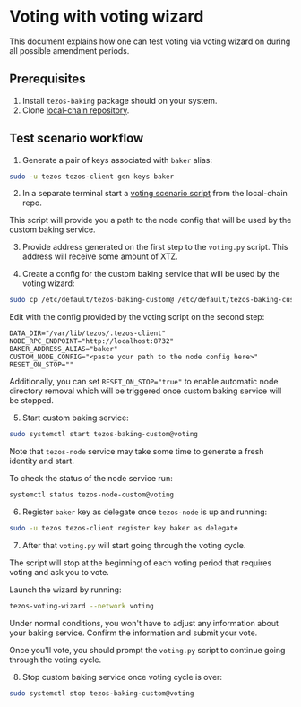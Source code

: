 <!--
   - SPDX-FileCopyrightText: 2022 Oxhead Alpha
   - SPDX-License-Identifier: LicenseRef-MIT-OA
   -->

# Voting with voting wizard

This document explains how one can test voting via voting wizard on during all possible
amendment periods.

## Prerequisites

1) Install `tezos-baking` package should on your system.
2) Clone [local-chain repository](https://gitlab.com/morley-framework/local-chain).

## Test scenario workflow

1) Generate a pair of keys associated with `baker` alias:

```bash
sudo -u tezos tezos-client gen keys baker
```

2) In a separate terminal start a [voting scenario script](https://gitlab.com/morley-framework/local-chain#voting-scenario) from the local-chain repo.

This script will provide you a path to the node config that will be used by the custom baking service.

3) Provide address generated on the first step to the `voting.py` script. This address will receive some amount of XTZ.

4) Create a config for the custom baking service that will be used by the voting wizard:

```bash
sudo cp /etc/default/tezos-baking-custom@ /etc/default/tezos-baking-custom@voting
```

Edit with the config provided by the voting script on the second step:

```
DATA_DIR="/var/lib/tezos/.tezos-client"
NODE_RPC_ENDPOINT="http://localhost:8732"
BAKER_ADDRESS_ALIAS="baker"
CUSTOM_NODE_CONFIG="<paste your path to the node config here>"
RESET_ON_STOP=""
```

Additionally, you can set `RESET_ON_STOP="true"` to enable automatic node directory removal which will
be triggered once custom baking service will be stopped.

5) Start custom baking service:

```bash
sudo systemctl start tezos-baking-custom@voting
```

Note that `tezos-node` service may take some time to generate a fresh identity and start.

To check the status of the node service run:

```bash
systemctl status tezos-node-custom@voting
```

6) Register `baker` key as delegate once `tezos-node` is up and running:

```bash
sudo -u tezos tezos-client register key baker as delegate
```

7) After that `voting.py` will start going through the voting cycle.

The script will stop at the beginning of each voting period that requires voting and ask you to vote.

Launch the wizard by running:

```bash
tezos-voting-wizard --network voting
```

Under normal conditions, you won't have to adjust any information about your baking service.
Confirm the information and submit your vote.

Once you'll vote, you should prompt the `voting.py` script to continue going through the voting cycle.

8) Stop custom baking service once voting cycle is over:

```bash
sudo systemctl stop tezos-baking-custom@voting
```

